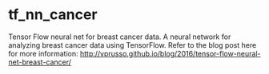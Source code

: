 # tf_nn_cancer
Tensor Flow neural net for breast cancer data.
A neural network for analyzing breast cancer data using TensorFlow. Refer to the blog post here for more information:
http://vprusso.github.io/blog/2016/tensor-flow-neural-net-breast-cancer/
